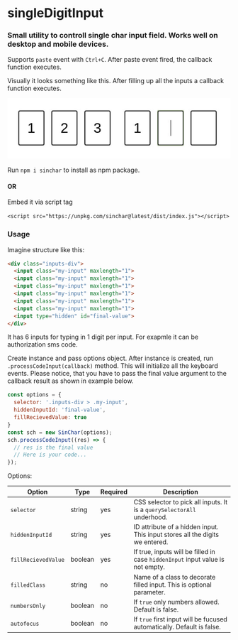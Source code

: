 # singleDigitInput
### Small utility to controll single char input field. Works well on desktop and mobile devices.
Supports ```paste``` event with ```Ctrl+C```. After paste event fired, the callback function executes.

Visually it looks something like this. After filling up all the inputs a callback function executes.

![example](./ghp.jpeg)

Run ```npm i sinchar``` to install as npm package.

#### OR

Embed it via script tag

```<script src="https://unpkg.com/sinchar@latest/dist/index.js"></script>```

### Usage
Imagine structure like this:
```html
<div class="inputs-div">
  <input class="my-input" maxlength="1">
  <input class="my-input" maxlength="1">
  <input class="my-input" maxlength="1">
  <input class="my-input" maxlength="1">
  <input class="my-input" maxlength="1">
  <input class="my-input" maxlength="1">
  <input type="hidden" id="final-value">
</div>
```

It has 6 inputs for typing in 1 digit per input. For exapmle it can be authorization sms code.

Create instance and pass options object.
After instance is created, run ```.processCodeInput(callback)``` method. This will initialize all the keyboard events.
Please notice, that you have to pass the final value argument to the callback result as shown in example below.
```javascript
const options = {
  selector: '.inputs-div > .my-input',
  hiddenInputId: 'final-value',
  fillRecievedValue: true
}
const sch = new SinChar(options);
sch.processCodeInput((res) => {
  // res is the final value
  // Here is your code...
});
```

Options:

Option | Type | Required | Description
-------|------|----------|------------
```selector``` | string | yes | CSS selector to pick all inputs. It is a ```querySelectorAll``` underhood.
```hiddenInputId``` | string | yes | ID attribute of a hidden input. This input stores all the digits we entered.
```fillRecievedValue``` | boolean | yes | If true, inputs will be filled in case ```hiddenInput``` input value is not empty.
```filledClass``` | string | no | Name of a class to decorate filled input. This is optional parameter.
```numbersOnly``` | boolean | no | If ```true``` only numbers allowed. Default is false.
```autofocus``` | boolean | no | If ```true``` first input will be fucused automatically. Default is false.